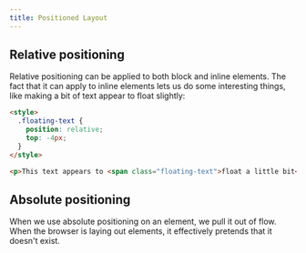 ```yaml
---
title: Positioned Layout
---
```


## Relative positioning

Relative positioning can be applied to both block and inline elements. The fact that it can apply to inline elements lets us do some interesting things, like making a bit of text appear to float slightly:

```html
<style>
  .floating-text {
    position: relative;
    top: -4px;
  }
</style>

<p>This text appears to <span class="floating-text">float a little bit</span>!</p>

```

## Absolute positioning

When we use absolute positioning on an element, we pull it out of flow. When the browser is laying out elements, it effectively pretends that it doesn't exist.